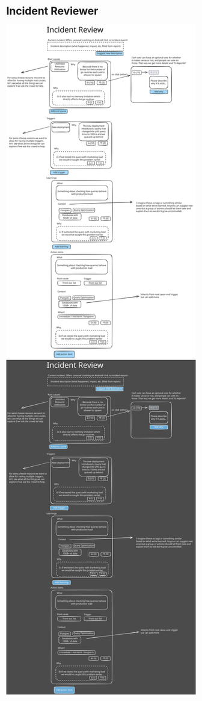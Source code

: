Incident Reviewer
=================

![Mockup of the interface](./docs/images/incident-reviewer.excalidraw.svg#gh-light-mode-only)
![Mockup of the interface](./docs/images/incident-reviewer.dark.excalidraw.svg#gh-dark-mode-only)
